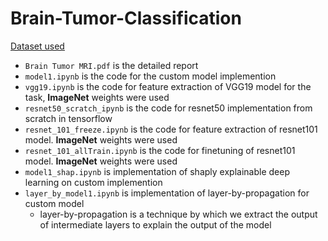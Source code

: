 # Brain-Tumor-Classification

[Dataset used](https://www.kaggle.com/datasets/masoudnickparvar/brain-tumor-mri-dataset/data)   
- `Brain Tumor MRI.pdf` is the detailed report
- `model1.ipynb` is the code for the custom model implemention
- `vgg19.ipynb` is the code for feature extraction of VGG19 model for the task, **ImageNet** weights were used
- `resnet50_scratch_ipynb` is the code for resnet50 implementation from scratch in tensorflow
- `resnet_101_freeze.ipynb` is the code for feature extraction of resnet101 model. **ImageNet** weights were used
- `resnet_101_allTrain.ipynb` is the code for finetuning of resnet101 model. **ImageNet** weights were used
- `model1_shap.ipynb` is implementation of shaply explainable deep learning on custom implemention
- `layer_by_model1.ipynb` is implementation of layer-by-propagation for custom model
   - layer-by-propagation is a technique by which we extract the output of intermediate layers to explain the output of the model
